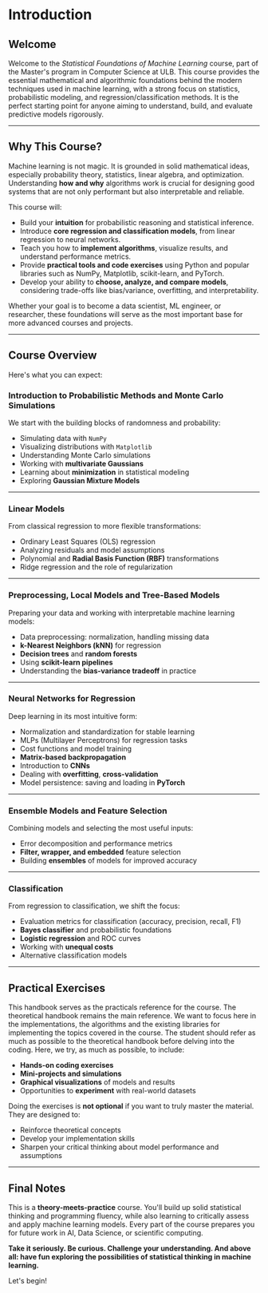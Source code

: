 # Introduction
## Welcome
Welcome to the *Statistical Foundations of Machine Learning* course, part of the Master's program in Computer Science at ULB. This course provides the essential mathematical and algorithmic foundations behind the modern techniques used in machine learning, with a strong focus on statistics, probabilistic modeling, and regression/classification methods. It is the perfect starting point for anyone aiming to understand, build, and evaluate predictive models rigorously.

---

## Why This Course?

Machine learning is not magic. It is grounded in solid mathematical ideas, especially probability theory, statistics, linear algebra, and optimization. Understanding **how and why** algorithms work is crucial for designing good systems that are not only performant but also interpretable and reliable.

This course will:

- Build your **intuition** for probabilistic reasoning and statistical inference.
- Introduce **core regression and classification models**, from linear regression to neural networks.
- Teach you how to **implement algorithms**, visualize results, and understand performance metrics.
- Provide **practical tools and code exercises** using Python and popular libraries such as NumPy, Matplotlib, scikit-learn, and PyTorch.
- Develop your ability to **choose, analyze, and compare models**, considering trade-offs like bias/variance, overfitting, and interpretability.

Whether your goal is to become a data scientist, ML engineer, or researcher, these foundations will serve as the most important base for more advanced courses and projects.

---

## Course Overview

Here's what you can expect:

### Introduction to Probabilistic Methods and Monte Carlo Simulations
We start with the building blocks of randomness and probability:
- Simulating data with `NumPy`
- Visualizing distributions with `Matplotlib`
- Understanding Monte Carlo simulations
- Working with **multivariate Gaussians**
- Learning about **minimization** in statistical modeling
- Exploring **Gaussian Mixture Models**

---

### Linear Models
From classical regression to more flexible transformations:
- Ordinary Least Squares (OLS) regression
- Analyzing residuals and model assumptions
- Polynomial and **Radial Basis Function (RBF)** transformations
- Ridge regression and the role of regularization

---

### Preprocessing, Local Models and Tree-Based Models
Preparing your data and working with interpretable machine learning models:
- Data preprocessing: normalization, handling missing data
- **k-Nearest Neighbors (kNN)** for regression
- **Decision trees** and **random forests**
- Using **scikit-learn pipelines**
- Understanding the **bias-variance tradeoff** in practice

---

### Neural Networks for Regression
Deep learning in its most intuitive form:
- Normalization and standardization for stable learning
- MLPs (Multilayer Perceptrons) for regression tasks
- Cost functions and model training
- **Matrix-based backpropagation**
- Introduction to **CNNs**
- Dealing with **overfitting**, **cross-validation**
- Model persistence: saving and loading in **PyTorch**

---

### Ensemble Models and Feature Selection
Combining models and selecting the most useful inputs:
- Error decomposition and performance metrics
- **Filter, wrapper, and embedded** feature selection
- Building **ensembles** of models for improved accuracy

---

### Classification
From regression to classification, we shift the focus:
- Evaluation metrics for classification (accuracy, precision, recall, F1)
- **Bayes classifier** and probabilistic foundations
- **Logistic regression** and ROC curves
- Working with **unequal costs**
- Alternative classification models

---

## Practical Exercises
This handbook serves as the practicals reference for the course. The theoretical handbook remains the main reference. We want to focus here in the implementations, the algorithms and the existing libraries for implementing the topics covered in the course. The student should refer as much as possible to the theoretical handbook before delving into the coding. Here, we try, as much as possible, to include:
- **Hands-on coding exercises**
- **Mini-projects and simulations**
- **Graphical visualizations** of models and results
- Opportunities to **experiment** with real-world datasets

Doing the exercises is **not optional** if you want to truly master the material. They are designed to:
- Reinforce theoretical concepts
- Develop your implementation skills
- Sharpen your critical thinking about model performance and assumptions

---

## Final Notes

This is a **theory-meets-practice** course. You'll build up solid statistical thinking and programming fluency, while also learning to critically assess and apply machine learning models. Every part of the course prepares you for future work in AI, Data Science, or scientific computing.

**Take it seriously. Be curious. Challenge your understanding. And above all: have fun exploring the possibilities of statistical thinking in machine learning.**

Let's begin!